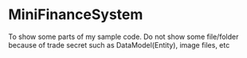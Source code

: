 # MiniFinanceSystem
To show some parts of my sample code.
Do not show some file/folder because of trade secret such as DataModel(Entity), image files, etc
